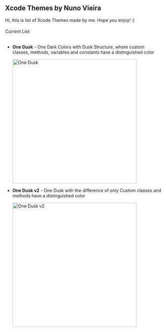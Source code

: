 ## Xcode Themes by Nuno Vieira

Hi, this is list of Xcode Themes made by me. Hope you enjoy! :)

###### Current List:

* **One Dusk** - One Dark Colors with Dusk Structure, where custom classes, methods, variables and constants have a distinguished color

  <img src="https://raw.githubusercontent.com/nunovieira93/xcode-themes-by-me/master/Screenshots/OneDusk.png" width="400" alt="One Dusk">

* **One Dusk v2** - One Dusk with the difference of only Custom classes and methods have a distinguished color

  <img src="https://raw.githubusercontent.com/nunovieira93/xcode-themes-by-me/master/Screenshots/OneDuskV2.png" width="400" alt="One Dusk v2">

